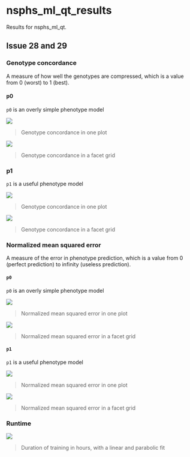 # nsphs_ml_qt_results

Results for nsphs_ml_qt.

## Issue 28 and 29

### Genotype concordance

A measure of how well the genotypes are compressed,
which is a value from 0 (worst) to 1 (best).

#### p0

`p0` is an overly simple phenotype model

![](genotype_concordance_28_and_29_1_plot_p0.png)

> Genotype concordance in one plot

![](genotype_concordance_28_and_29_facet_grid_p0.png)

> Genotype concordance in a facet grid

### p1

`p1` is a useful phenotype model

![](genotype_concordance_28_and_29_1_plot_p1.png)

> Genotype concordance in one plot

![](genotype_concordance_28_and_29_facet_grid_p1.png)

> Genotype concordance in a facet grid

### Normalized mean squared error

A measure of the error in phenotype prediction,
which is a value from 0 (perfect prediction) to infinity (useless prediction).

#### `p0`

`p0` is an overly simple phenotype model

![](nmse_28_and_29_1_plot_p0.png)

> Normalized mean squared error in one plot

![](nmse_28_and_29_facet_grid_p0.png)

> Normalized mean squared error in a facet grid

#### `p1`

`p1` is a useful phenotype model

![](nmse_28_and_29_1_plot_p1.png)

> Normalized mean squared error in one plot

![](nmse_28_and_29_facet_grid_p1.png)

> Normalized mean squared error in a facet grid

### Runtime

![](runtime_hours_28_and_29_1_plot.png)

> Duration of training in hours, with a linear and parabolic fit




